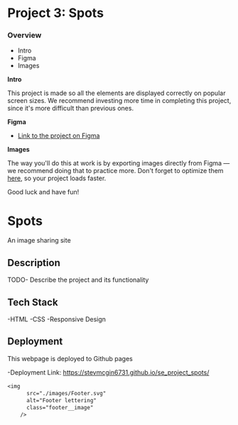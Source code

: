 # Project 3: Spots

### Overview

- Intro
- Figma
- Images

**Intro**

This project is made so all the elements are displayed correctly on popular screen sizes. We recommend investing more time in completing this project, since it's more difficult than previous ones.

**Figma**

- [Link to the project on Figma](https://www.figma.com/file/BBNm2bC3lj8QQMHlnqRsga/Sprint-3-Project-%E2%80%94-Spots?type=design&node-id=2%3A60&mode=design&t=afgNFybdorZO6cQo-1)

**Images**

The way you'll do this at work is by exporting images directly from Figma — we recommend doing that to practice more. Don't forget to optimize them [here](https://tinypng.com/), so your project loads faster.

Good luck and have fun!

# Spots

An image sharing site

## Description

TODO- Describe the project and its functionality

## Tech Stack

-HTML
-CSS
-Responsive Design

## Deployment

This webpage is deployed to Github pages

-Deployment Link: https://stevmcgin6731.github.io/se_project_spots/

    <img
          src="./images/Footer.svg"
          alt="Footer lettering"
          class="footer__image"
        />
